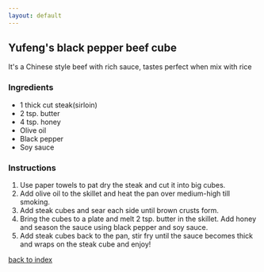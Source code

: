 ```yaml
---
layout: default
---
```

## Yufeng's black pepper beef cube
<!---
github id: hy4l1nr
-->
It's a Chinese style beef with rich sauce, tastes perfect when mix with rice

### Ingredients
- 1 thick cut steak(sirloin)
- 2 tsp. butter
- 4 tsp. honey
- Olive oil
- Black pepper
- Soy sauce

### Instructions
1. Use paper towels to pat dry the steak and cut it into big cubes. 
2. Add olive oil to the skillet and heat the pan over medium-high till smoking.
3. Add steak cubes and sear each side until brown crusts form.
4. Bring the cubes to a plate and melt 2 tsp. butter in the skillet. Add honey and season the sauce using black pepper and soy sauce.
5. Add steak cubes back to the pan, stir fry until the sauce becomes thick and wraps on the steak cube and enjoy!


<!--
Keep this link to return to the index
-->
[back to index](../)